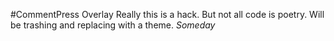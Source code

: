 #CommentPress Overlay
Really this is a hack.
But not all code is poetry.
Will be trashing and replacing with a theme.
*Someday*
